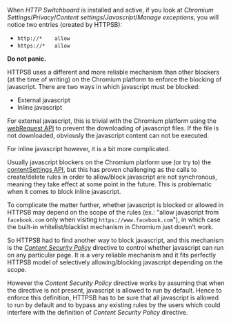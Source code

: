 When *HTTP Switchboard* is installed and active, if you look at *Chromium Settings*/*Privacy*/*Content settings*/*Javascript*/*Manage exceptions*, you will notice two entries (created by HTTPSB):

- `http://*    allow`
- `https://*   allow`

**Do not panic.**

HTTPSB uses a different and more reliable mechanism than other blockers (at the time of writing) on the Chromium platform to enforce the blocking of javascript. There are two ways in which javascript must be blocked:

- External javascript
- Inline javascript

For external javascript, this is trivial with the Chromium platform using the [webRequest API](http://developer.chrome.com/extensions/webRequest.html) to prevent the downloading of javascript files. If the file is not downloaded, obviously the javascript content can not be executed.

For inline javascript however, it is a bit more complicated.

Usually javascript blockers on the Chromium platform use (or try to) the [contentSettings API](http://developer.chrome.com/extensions/contentSettings.html), but this has proven challenging as the calls to create/delete rules in order to allow/block javascript are not synchronous, meaning they take effect at some point in the future. This is problematic when it comes to block inline javascript.

To complicate the matter further, whether javascript is blocked or allowed in HTTPSB may depend on the scope of the rules (ex.: "allow javascript from `facebook.com` only when visiting `https://www.facebook.com`"), in which case the built-in whitelist/blacklist mechanism in Chromium just doesn't work.

So HTTPSB had to find another way to block javascript, and this mechanism is the [*Content Security Policy*](http://en.wikipedia.org/wiki/Content_Security_Policy) directive to control whether javascript can run on any particular page. It is a very reliable mechanism and it fits perfectly HTTPSB model of selectively allowing/blocking javascript depending on the scope.

However the *Content Security Policy* directive works by assuming that when the directive is not present, javascript is allowed to run by default. Hence to enforce this definition, HTTPSB has to be sure that all javascript is allowed to run by default and to bypass any existing rules by the users which could interfere with the definition of *Content Security Policy* directive.